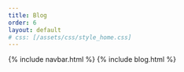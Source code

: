 ```yaml
---
title: Blog
order: 6
layout: default
# css: [/assets/css/style_home.css]
---
```


{% include navbar.html %}
{% include blog.html %}
